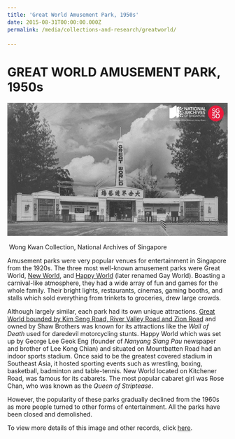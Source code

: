 ```yaml
---
title: 'Great World Amusement Park, 1950s'
date: 2015-08-31T00:00:00.000Z
permalink: /media/collections-and-research/greatworld/

---
```



<iframe id="pxcelframe" src="//t.sharethis.com/a/t_.htm?ver=0.345.16984&amp;cid=c010#rnd=1577950866980&amp;cid=c010&amp;dmn=www.nas.gov.sg&amp;tt=t.dhj&amp;dhjLcy=68&amp;lbl=pxcel&amp;flbl=pxcel&amp;ll=d&amp;ver=0.345.16984&amp;ell=d&amp;cck=__stid&amp;pn=%2Fblogs%2Farchivistpick%2Fgreat-world%2F&amp;qs=na&amp;rdn=www.nas.gov.sg&amp;rpn=%2Fblogs%2Farchivistpick%2F&amp;rqs=na&amp;cc=SG&amp;cont=AS&amp;ipaddr=" style="display: none;"></iframe>

# GREAT WORLD AMUSEMENT PARK, 1950s

![Wong Kwan Collection, National Archives of Singapore](/images/blogs/2015-08-28-l.jpg)

​												Wong Kwan Collection, National Archives of Singapore

Amusement parks were very popular venues for entertainment in Singapore from the 1920s. The three most well-known amusement parks were Great World, [New World](http://www.nas.gov.sg/archivesonline/photographs/record-details/879275a5-1162-11e3-83d5-0050568939ad), and [Happy World](http://www.nas.gov.sg/archivesonline/photographs/record-details/d4ba43c8-1161-11e3-83d5-0050568939ad) (later renamed Gay World). Boasting a carnival-like atmosphere, they had a wide array of fun and games for the whole family. Their bright lights, restaurants, cinemas, gaming booths, and stalls which sold everything from trinkets to groceries, drew large crowds.

Although largely similar, each park had its own unique attractions. [Great World bounded by Kim Seng Road, River Valley Road and Zion Road](http://www.nas.gov.sg/archivesonline/maps_building_plans/record-details/f8d36646-115c-11e3-83d5-0050568939ad) and owned by Shaw Brothers was known for its attractions like the *Wall of Death* used for daredevil motorcycling stunts. Happy World which was set up by George Lee Geok Eng (founder of *Nanyang Siang Pau* newspaper and brother of Lee Kong Chian) and situated on Mountbatten Road had an indoor sports stadium. Once said to be the greatest covered stadium in Southeast Asia, it hosted sporting events such as wrestling, boxing, basketball, badminton and table-tennis. New World located on Kitchener Road, was famous for its cabarets. The most popular cabaret girl was Rose Chan, who was known as the *Queen of Striptease*.

However, the popularity of these parks gradually declined from the 1960s as more people turned to other forms of entertainment. All the parks have been closed and demolished.

To view more details of this image and other records, click [here](http://www.nas.gov.sg/archivesonline/photographs/record-details/d40af13f-1161-11e3-83d5-0050568939ad).